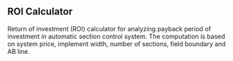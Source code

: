 ## ROI Calculator

Return of investment (ROI) calculator for analyzing payback period of investment in automatic section control system. The computation is based on system price, implement width, number of sections, field boundary and AB line.
